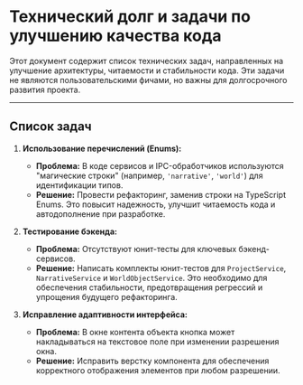 # Технический долг и задачи по улучшению качества кода

Этот документ содержит список технических задач, направленных на улучшение архитектуры, читаемости и стабильности кода. Эти задачи не являются пользовательскими фичами, но важны для долгосрочного развития проекта.

---

## Список задач

1. **Использование перечислений (Enums):**
    * **Проблема:** В коде сервисов и IPC-обработчиков используются "магические строки" (например, `'narrative'`, `'world'`) для идентификации типов.
    * **Решение:** Провести рефакторинг, заменив строки на TypeScript Enums. Это повысит надежность, улучшит читаемость кода и автодополнение при разработке.

2. **Тестирование бэкенда:**
    * **Проблема:** Отсутствуют юнит-тесты для ключевых бэкенд-сервисов.
    * **Решение:** Написать комплекты юнит-тестов для `ProjectService`, `NarrativeService` и `WorldObjectService`. Это необходимо для обеспечения стабильности, предотвращения регрессий и упрощения будущего рефакторинга.

3. **Исправление адаптивности интерфейса:**
    * **Проблема:** В окне контента объекта кнопка может накладываться на текстовое поле при изменении разрешения окна.
    * **Решение:** Исправить верстку компонента для обеспечения корректного отображения элементов при любом разрешении.
